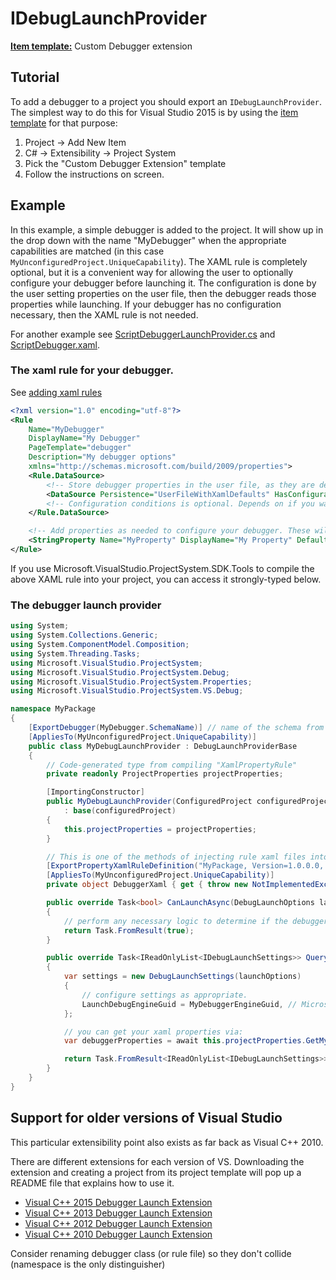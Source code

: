 IDebugLaunchProvider
===============

**[Item template:](project_item_templates.md)** Custom Debugger extension

## Tutorial
To add a debugger to a project you should export an `IDebugLaunchProvider`.
The simplest way to do this for Visual Studio 2015 is by using the [item template](project_item_templates.md)
for that purpose:

1. Project -> Add New Item
2. C# -> Extensibility -> Project System
3. Pick the "Custom Debugger Extension" template
4. Follow the instructions on screen.

## Example
In this example, a simple debugger is added to the project. It will show up in the drop down with the name "MyDebugger"
when the appropriate capabilities are matched (in this case `MyUnconfiguredProject.UniqueCapability`). The XAML rule
is completely optional, but it is a convenient way for allowing the user to optionally configure your debugger before
launching it. The configuration is done by the user setting properties on the user file, then the debugger reads those
properties while launching. If your debugger has no configuration necessary, then the XAML rule is not needed.

For another example see [ScriptDebuggerLaunchProvider.cs](../../samples/WindowsScript/WindowsScript/WindowsScript.ProjectType/ScriptDebuggerLaunchProvider.cs)
and [ScriptDebugger.xaml](../../samples/WindowsScript/WindowsScript/WindowsScript.ProjectType/BuildSystem/Rules/ScriptDebugger.xaml).

### The xaml rule for your debugger.
See [adding xaml rules](adding_xaml_rules.md)

``` XML
<?xml version="1.0" encoding="utf-8"?>
<Rule
	Name="MyDebugger"
	DisplayName="My Debugger"
	PageTemplate="debugger"
	Description="My debugger options"
	xmlns="http://schemas.microsoft.com/build/2009/properties">
    <Rule.DataSource>
        <!-- Store debugger properties in the user file, as they are design-time -->
        <DataSource Persistence="UserFileWithXamlDefaults" HasConfigurationCondition="True"/>
        <!-- Configuration conditions is optional. Depends on if you want these to be set per configuration. -->
    </Rule.DataSource>

    <!-- Add properties as needed to configure your debugger. These will appear on project properties. -->
    <StringProperty Name="MyProperty" DisplayName="My Property" Default="something" Description="Some property for configuring the debugger" />
</Rule>
```

If you use Microsoft.VisualStudio.ProjectSystem.SDK.Tools to compile the above XAML rule into your project, you can access it strongly-typed below.


### The debugger launch provider
```csharp
using System;
using System.Collections.Generic;
using System.ComponentModel.Composition;
using System.Threading.Tasks;
using Microsoft.VisualStudio.ProjectSystem;
using Microsoft.VisualStudio.ProjectSystem.Debug;
using Microsoft.VisualStudio.ProjectSystem.Properties;
using Microsoft.VisualStudio.ProjectSystem.VS.Debug;

namespace MyPackage
{
    [ExportDebugger(MyDebugger.SchemaName)] // name of the schema from above
    [AppliesTo(MyUnconfiguredProject.UniqueCapability)]
    public class MyDebugLaunchProvider : DebugLaunchProviderBase
    {
        // Code-generated type from compiling "XamlPropertyRule"
        private readonly ProjectProperties projectProperties;

        [ImportingConstructor]
        public MyDebugLaunchProvider(ConfiguredProject configuredProject, ProjectProperties projectProperties)
            : base(configuredProject)
        {
            this.projectProperties = projectProperties;
        }

        // This is one of the methods of injecting rule xaml files into the project system.
        [ExportPropertyXamlRuleDefinition("MyPackage, Version=1.0.0.0, Culture=neutral, PublicKeyToken=9be6e469bc4921f1", "XamlRuleToCode:MyDebugger.xaml", "Project")]
        [AppliesTo(MyUnconfiguredProject.UniqueCapability)]
        private object DebuggerXaml { get { throw new NotImplementedException(); } }

        public override Task<bool> CanLaunchAsync(DebugLaunchOptions launchOptions)
        {
            // perform any necessary logic to determine if the debugger can launch
            return Task.FromResult(true);
        }

        public override Task<IReadOnlyList<IDebugLaunchSettings>> QueryDebugTargetsAsync(DebugLaunchOptions launchOptions)
        {
            var settings = new DebugLaunchSettings(launchOptions)
            {
                // configure settings as appropriate.
                LaunchDebugEngineGuid = MyDebuggerEngineGuid, // Microsoft.VisualStudio.ProjectSystem.Debug.DebuggerEngines has some well known engines
            };

            // you can get your xaml properties via:
            var debuggerProperties = await this.projectProperties.GetMyDebuggerPropertiesAsync();

            return Task.FromResult<IReadOnlyList<IDebugLaunchSettings>>(new IDebugLaunchSettings[] { settings });
        }
    }
}

```

## Support for older versions of Visual Studio

This particular extensibility point also exists as far back as Visual C++ 2010.

There are different extensions for each version of VS. Downloading the 
extension and creating a project from its project template will pop up 
a README file that explains how to use it.

- [Visual C++ 2015 Debugger Launch Extension][1]
- [Visual C++ 2013 Debugger Launch Extension][2]
- [Visual C++ 2012 Debugger Launch Extension][3]
- [Visual C++ 2010 Debugger Launch Extension][4]

Consider renaming debugger class (or rule file) so they don't collide
(namespace is the only distinguisher)
    
 [1]: https://visualstudiogallery.msdn.microsoft.com/7fe7f19f-ceb9-47e3-b440-c62df2b85281
 [2]: https://visualstudiogallery.msdn.microsoft.com/e831676e-9510-4651-b724-cf4299b220b5
 [3]: https://visualstudiogallery.msdn.microsoft.com/8d2faf2c-3937-489a-9e0a-c43ff26ca427
 [4]: https://visualstudiogallery.msdn.microsoft.com/f1e9c8b5-134e-4bb1-bd0e-37a220dae99e

